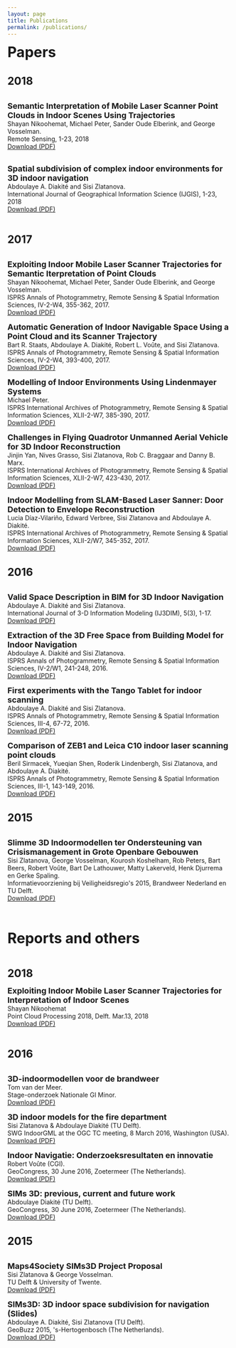 ```yaml
---
layout: page
title: Publications
permalink: /publications/
---
```


<p><font size="6"><b>Papers</b></font>
  
  
  </p>
<p><br>
  <font size="5"><b>2018</b></font>  </p>
<p><br>
  
  <font size="4">
  <b>Semantic Interpretation of Mobile Laser Scanner Point Clouds in Indoor Scenes Using Trajectories</b></font><br>
   Shayan Nikoohemat, Michael Peter, Sander Oude Elberink, and George Vosselman.
  <br>
  Remote Sensing, 1-23, 2018<br>
  <a href="pdfs/2018/Nikoohemat et al_Trajectories_Sep2018.pdf">Download (PDF)</a></p>
<p><br>

  <font size="4">
  <b>Spatial subdivision of complex indoor environments for 3D indoor navigation</b></font><br>
  Abdoulaye A. Diakité and Sisi Zlatanova.
  <br>
  International Journal of Geographical Information Science (IJGIS), 1-23, 2018<br>
  <a href="http://dx.doi.org/10.1080/13658816.2017.1376066">Download (PDF)</a>  </p>
<p><br>



  <font size="5"><b>2017</b></font>  </p>
<p><br>
  
  <font size="4">
  <b>Exploiting Indoor Mobile Laser Scanner Trajectories for Semantic Iterpretation of Point Clouds</b></font><br>
   Shayan Nikoohemat, Michael Peter, Sander Oude Elberink, and George Vosselman. <br>ISPRS Annals of Photogrammetry, Remote Sensing & Spatial Information Sciences, IV-2-W4, 355-362, 2017. 
  <br>
  <a href="https://doi.org/10.5194/isprs-annals-IV-2-W4-355-2017">Download (PDF)</a> </p>
<p><font size="4"><b>Automatic Generation of Indoor Navigable Space Using a Point Cloud and its Scanner Trajectory</b>
  </font><br>
  Bart R. Staats, Abdoulaye A. Diakité, Robert L. Voûte, and Sisi Zlatanova.
  <br>ISPRS Annals of Photogrammetry, Remote Sensing & Spatial Information Sciences, IV-2-W4, 393-400, 2017. 
  <br>
  <a href="https://doi.org/10.5194/isprs-annals-IV-2-W4-393-2017">Download (PDF)</a>  </p>
<p><font size="4"><b>Modelling of Indoor Environments Using Lindenmayer Systems</b></font><br />
  Michael Peter.
  <br>ISPRS International Archives of Photogrammetry, Remote Sensing & Spatial Information Sciences, XLII-2-W7, 385-390, 2017. 
  <br>
  <a href="https://doi.org/10.5194/isprs-archives-XLII-2-W7-385-2017">Download (PDF)</a>  </p>
<p><font size="4"><b>Challenges in Flying Quadrotor Unmanned Aerial Vehicle for 3D Indoor Reconstruction</b></font><br />
  Jinjin Yan, Nives Grasso, Sisi Zlatanova, Rob C. Braggaar and Danny B. Marx.
  <br>ISPRS International Archives of Photogrammetry, Remote Sensing & Spatial Information Sciences, XLII-2-W7, 423-430, 2017. 
  <br>
  <a href="https://doi.org/10.5194/isprs-archives-XLII-2-W7-423-2017">Download (PDF)</a>  </p>
<p><font size="4"><b>Indoor Modelling from SLAM-Based Laser Sanner: Door Detection to Envelope Reconstruction</b></font><br />
  Lucia Díaz-Vilariño, Edward Verbree, Sisi Zlatanova and Abdoulaye A. Diakité.
  <br>ISPRS International Archives of Photogrammetry, Remote Sensing & Spatial Information Sciences, XLII-2/W7, 345-352, 2017. 
  <br>
  <a href="https://doi.org/10.5194/isprs-archives-XLII-2-W7-345-2017">Download (PDF)</a>  </p>
<p><br>
  <font size="5"><b>2016</b></font>  </p>
<p><br>
  
  <font size="4">
  <b>Valid Space Description in BIM for 3D Indoor Navigation</b></font><br />
  Abdoulaye A. Diakité and Sisi Zlatanova.
  <br>International Journal of 3-D Information Modeling (IJ3DIM), 5(3), 1-17. 
  <br>
  <a href="pdfs/2016/diakite_IJ3DIM.pdf">Download (PDF)</a>  </p>
<p><font size="4">
  <b>Extraction of the 3D Free Space from Building Model for Indoor Navigation</b></font><br />
  Abdoulaye A. Diakité and Sisi Zlatanova.
  <br>ISPRS Annals of Photogrammetry, Remote Sensing & Spatial Information Sciences, IV-2/W1, 241-248, 2016. 
  <br>
  <a href="http://doi.org/10.5194/isprs-annals-IV-2-W1-241-2016">Download (PDF)</a>  </p>
<p><font size="4">
  <b>First experiments with the Tango Tablet for indoor scanning</b></font><br />
  Abdoulaye A. Diakité and Sisi Zlatanova.
  <br>ISPRS Annals of Photogrammetry, Remote Sensing & Spatial Information Sciences, III-4, 67-72, 2016. 
  <br>
  <a href="http://doi.org/10.5194/isprs-annals-III-4-67-2016">Download (PDF)</a>  </p>
<p><font size="4"><b>Comparison of ZEB1 and Leica C10 indoor laser scanning point clouds</b></font><br />
  Beril Sirmacek, Yueqian Shen, Roderik Lindenbergh, Sisi Zlatanova, and Abdoulaye A. Diakité.
  <br>ISPRS Annals of Photogrammetry, Remote Sensing & Spatial Information Sciences, III-1, 143-149, 2016. 
  <br>
  <a href="http://doi.org/10.5194/isprs-annals-III-1-143-2016">Download (PDF)</a>  </p>
<p><br>
  <font size="5"><b>2015</b></font>  </p>
<p><br>
  
  <font size="4">
  <b>Slimme 3D Indoormodellen ter Ondersteuning van Crisismanagement in Grote Openbare Gebouwen</b></font><br>
  Sisi Zlatanova, George Vosselman, Kourosh Koshelham, Rob Peters, Bart Beers, Robert Voûte, Bart De Lathouwer, Matty Lakerveld, Henk Djurrema en Gerke Spaling.
  <br>Informatievoorziening bij Veiligheidsregio's 2015, Brandweer Nederland en TU Delft. 
  <br>
  <a href="pdfs/2015/Slimme_3D_Indoormodellen.pdf">Download (PDF)</a>  </p>

<p>&nbsp;</p>
<p><br>
  <font size="6"><b>Reports and others</b></font></p>
<p>&nbsp;</p>
<p><font size="5"><b>2018</b></font> </p>

<p><font size="4"><b>Exploiting	Indoor	Mobile	Laser	Scanner	Trajectories	for	Interpretation	of	Indoor	Scenes</b></font><br />
Shayan	Nikoohemat <br />
Point Cloud Processing 2018, Delft. Mar.13, 2018<br />
<a href="pdfs/2018/pcp2018_ShayanNikoohemat.pdf">Download (PDF)</a></p>
<p>&nbsp;</p>
<p><font size="5"><b>2016</b></font></p>
<p><br>
  
  <font size="4">
  <b>3D-indoormodellen voor de brandweer</b></font><br />
  Tom van der Meer.
  <br>Stage-onderzoek Nationale GI Minor.
  <br>
<a href="pdfs/2016/3D-indoormodellen voor de Brandweer.pdf">Download (PDF)</a> </p>
<p><font size="4"><b>3D indoor models for the fire department</b></font><br />
  Sisi Zlatanova & Abdoulaye Diakité (TU Delft).
  <br> SWG IndoorGML at the OGC TC meeting, 8 March 2016, Washington (USA).
  <br>
  <a href="pdfs/2016/SIMs3D_OGC.pdf">Download (PDF)</a></p>
<p>
  
  <font size="4">
  <b> Indoor Navigatie: Onderzoeksresultaten en innovatie</b></font><br />
  Robert Voûte (CGI).
  <br> GeoCongress, 30 June 2016, Zoetermeer (The Netherlands).
  <br>
  <a href="pdfs/2016/Robert_GeoCongres 2016.pdf">Download (PDF)</a>  </p>
<p><font size="4"><b>SIMs 3D: previous, current and future work</b>
  </font> <br />
  Abdoulaye Diakité (TU Delft).
  <br> GeoCongress, 30 June 2016, Zoetermeer (The Netherlands).
  <br>
  <a href="pdfs/2016/Abdou_GeoCongres 2016.pdf">Download (PDF)</a>  </p>
<p><br>
  <font size="5"><b>2015</b></font>  </p>
<p><br>
  
  <font size="4">
  <b>Maps4Society SIMs3D Project Proposal</b></font><br />
  Sisi Zlatanova & George Vosselman.
  <br>TU Delft & University of Twente.
  <br>
  <a href="pdfs/2015/M4S_SIMs3D_fullproposal_web.pdf">Download (PDF)</a></p>
<p>
  
  <font size="4">
  <b>SIMs3D: 3D indoor space subdivision for navigation (Slides)</b></font><br />
  Abdoulaye A. Diakité, Sisi Zlatanova (TU Delft).
  <br>GeoBuzz 2015, 's-Hertogenbosch (The Netherlands). 
  <br>
  <a href="pdfs/2015/SIMs3D_GeoBuzz2015.pdf">Download (PDF)</a></p>
